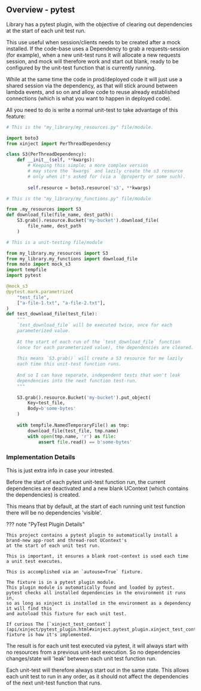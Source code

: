 

## Overview - pytest

Library has a pytest plugin, with the objective of clearing out dependencies at the start of each unit test run.

This use useful when session/clients needs to be created after a mock installed.
If the code-base uses a Dependency to grab a requests-session (for example),
when a new unit-test runs it will allocate a new requests session, and mock will therefore work and start out blank,
ready to be configured by the unit-test function that is currently running.

While at the same time the code in prod/deployed code it will just use a shared session via the dependency,
as that will stick around between lambda events, and so on and allow code to reuse already established connections
(which is what you want to happen in deployed code).

All you need to do is write a normal unit-test to take advantage of this feature:

```python
# This is the "my_library/my_resources.py" file/module.

import boto3
from xinject import PerThreadDependency

class S3(PerThreadDependency):
    def __init__(self, **kwargs):
        # Keeping this simple; a more complex version
        # may store the `kwargs` and lazily create the s3 resource
        # only when it's asked for (via a `@property or some such).
        
        self.resource = boto3.resource('s3', **kwargs)
```

```python
# This is the "my_library/my_functions.py" file/module

from .my_resources import S3
def download_file(file_name, dest_path):
    S3.grab().resource.Bucket('my-bucket').download_file(
        file_name, dest_path
    )
```

```python
# This is a unit-testing file/module

from my_library.my_resources import S3
from my_library.my_functions import download_file
from moto import mock_s3
import tempfile
import pytest

@mock_s3
@pytest.mark.parametrize(
    "test_file",
    ["a-file-1.txt", "a-file-2.txt"],
)
def test_download_file(test_file):
    """
    `test_download_file` will be executed twice, once for each
    parameterized value.
    
    At the start of each run of the `test_download_file` function
    (once for each parameterized value), the dependencies are cleared.
    
    This means `S3.grab()` will create a S3 resource for me lazily
    each time this unit-test function runs.
    
    And so I can have separate, independent tests that won't leak
    dependencies into the next function test-run.
    """
    
    S3.grab().resource.Bucket('my-bucket').put_object(
        Key=test_file,
        Body=b'some-bytes'
    )
    
    with tempfile.NamedTemporaryFile() as tmp:
        download_file(test_file, tmp.name)
        with open(tmp.name, 'r') as file:
            assert file.read() == b'some-bytes'
```

### Implementation Details

This is just extra info in case your intrested.

Before the start of each pytest unit-test function run, the current dependencies are deactivated and a new blank UContext
(which contains the dependencies) is created.

This means that by default, at the start of each running unit test function there will be no dependencies 'visible'.


??? note "PyTest Plugin Details"

    This project contains a pytest plugin to automatically install a brand-new app-root and thread-root UContext's 
    at the start of each unit test run.     

    This is important, it ensures a blank root-context is used each time
    a unit test executes.
    
    This is accomplished via an `autouse=True` fixture.
    
    The fixture is in a pytest plugin module.
    This plugin module is automatically found and loaded by pytest.
    pytest checks all installed dependencies in the environment it runs in,
    so as long as xinject is installed in the environment as a dependency it will find this
    and autoload this fixture for each unit test.

    If curious The [`xinject_test_context`](api/xinject/pytest_plugin.html#xinject.pytest_plugin.xinject_test_context)
    fixture is how it's implemented.


The result is for each unit test executed via pytest, it will always start with no resources
from a previous unit-test execution. So no dependencies changes/state will 'leak' between each unit test function run.

Each unit-test will therefore always start out in the same state.
This allows each unit test to run in any order, as it should not affect the dependencies of the next unit-test function
that runs.


